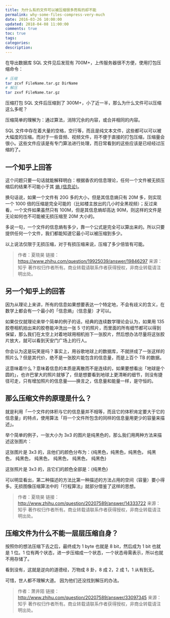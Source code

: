 ```yaml
---
title: 为什么有的文件可以被压缩很多而有的却不能
permalink: why-some-files-compress-very-much
date: 2016-03-26 10:00:00
updated: 2018-04-08 11:00:00
comments: true
toc: true
tags:
categories:
description:
---
```


在导出数据库 SQL 文件见后发现有 700M+，上传服务器很不方便，使用打包压缩命令：

```bash
# 压缩
tar zcvf FileName.tar.gz DirName
# 解压
tar zxvf FileName.tar.gz
```

压缩打包 SQL 文件后压缩到了 300M+，小了近一半，那么为什么文件可以压缩这么多呢？

压缩简单的理解为：通过算法，消除冗余的内容，或合并相同的内容。

SQL 文件中存在着大量的空格，空行等，而且是纯文本文件，这些都可以可以被大幅度的压缩。而对于一些音频、视频文件，将不便于直接的打包压缩，压缩量会很小。这些文件应该是有专门算法进行处理，而日常看到的这些应该是已经经过压缩的了。

<!-- more -->

## 一个知乎上回答

这个问题只要一句话就能解释明白：根据香农的信息理论，任何一个文件被无损压缩后的结果不可能小于其 [熵 (信息论)](<https://zh.wikipedia.org/wiki/熵_(信息论)>)。

换句话说，如果一个文件有 20G 多的大小，但是其信息熵只有 20M 多，则实现一个 1000 倍的压缩是完全可能的（比如楼主放出的几小时全黑视频）；反过来看，一个文件如果虽然只有 100M，但是其信息熵却高达 90M，则这样的文件是无论如何也不可能被无损压缩至 20M 大小的。

多说一句，一个文件的信息熵有多少，靠一个公式是完全可以算出来的。所以只要提供任何一个文件，我们都能知道它最小可以被压缩到多少。

以上说法仅限于无损压缩，对于有损压缩来说，压缩了多少倍皆有可能。

> 作者：夏晓昊
> 链接：https://www.zhihu.com/question/19925039/answer/19846297
> 来源：知乎
> 著作权归作者所有。商业转载请联系作者获得授权，非商业转载请注明出处。

## 另一个知乎上的回答

因为从理论上来讲，所有的信息如果想要表达一个特定地，不会有歧义的含义，在数学上都会有一个最小的「信息熵」（信息量）才可以。

如果仅仅就理论来举个简单的例子的话，经典的连续数学理论会认为，如果用 135 胶卷相机拍出来的胶卷能冲洗出一张 5 寸的照片，而里面的所有细节都可以得到保留，那么我们在太空上对着地球用相机拍下一张胶片，然后想办法尽量将这张胶片放大，就可以看到天安门广场上的行人。

你会认为这是玩笑是吗？事实上，用谷歌地球上的数据库，不就拼成了一张这样的照片么？但是其代价，绝不是一张胶片能包含的信息量，而是上百个 TB 的数据。

这意味着什么？意味着信息的本质是离散而不是连续的，如果要想看出「地球是个圆的」，也许巴掌大的照片就够了，但是想要看到地球上更清晰的细节，则没有捷径可走，只有增加照片的信息量——换言之，信息量和能量一样，是守恒的。

## 那么压缩文件的原理是什么？

就是利用「一个文件的体积与它的信息量并不相等，而且它的体积肯定要大于它的信息量」的特点，使用算法「将一个文件所包含的同样的信息量用更少的容量来描述」。

举个简单的例子，一张大小为 3x3 的图片是纯黑色的，那么我们用两种方法来描述这张图片：

这张图片是 3x3 的，且他们的颜色分布为：{纯黑色，纯黑色，纯黑色， 纯黑色， 纯黑色， 纯黑色， 纯黑色， 纯黑色， 纯黑色}

这张照片是 3x3 的，且它们的颜色全部是：{纯黑色}

可以明显看出，第二种描述的方法比第一种描述的方法占用的空间（容量）要小得多。无损图像压缩算法中的「行程算法」就部分借鉴了这样的思想。

> 作者：夏晓昊
> 链接：http://www.zhihu.com/question/20207589/answer/14333722
> 来源：知乎
> 著作权归作者所有。商业转载请联系作者获得授权，非商业转载请注明出处。

## 压缩文件为什么不能一层层压缩自身？

按照你的想法压缩下去之后，最终成为 1 byte 也就是 8 bit，然后成为 1 bit 也就是 1 位。1 位有两个状态，进一步压缩成一个状态，一个状态毋需表示，所以也就不用存储了。

看到没有，这就是逆向的道德经，万物成 8 卦，8 成 2，2 成 1，1 从有到无。

可惜，世人都不理解大道。
因为他们还没找到解压的办法。

> 作者：萧井陌
> 链接：http://www.zhihu.com/question/20207589/answer/33097345
> 来源：知乎
> 著作权归作者所有。商业转载请联系作者获得授权，非商业转载请注明出处。
